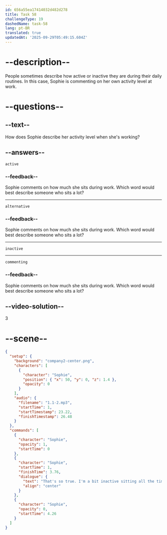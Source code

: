 ```yaml
---
id: 656a55ea17414032d482d278
title: Task 58
challengeType: 19
dashedName: task-58
lang: pt-BR
translated: true
updatedAt: '2025-09-29T05:49:15.604Z'
---
```


<!--
AUDIO REFERENCE:
Sophie: That's so true. I'm a bit inactive, sitting all the time.
-->

# --description--

People sometimes describe how active or inactive they are during their daily routines. In this case, Sophie is commenting on her own activity level at work.

# --questions--

## --text--

How does Sophie describe her activity level when she's working?

## --answers--

`active`

### --feedback--

Sophie comments on how much she sits during work. Which word would best describe someone who sits a lot?

---

`alternative`

### --feedback--

Sophie comments on how much she sits during work. Which word would best describe someone who sits a lot?

---

`inactive`

---

`commenting`

### --feedback--

Sophie comments on how much she sits during work. Which word would best describe someone who sits a lot?

## --video-solution--

3

# --scene--

```json
{
  "setup": {
    "background": "company2-center.png",
    "characters": [
      {
        "character": "Sophie",
        "position": { "x": 50, "y": 0, "z": 1.4 },
        "opacity": 0
      }
    ],
    "audio": {
      "filename": "1.1-2.mp3",
      "startTime": 1,
      "startTimestamp": 23.22,
      "finishTimestamp": 26.48
    }
  },
  "commands": [
    {
      "character": "Sophie",
      "opacity": 1,
      "startTime": 0
    },
    {
      "character": "Sophie",
      "startTime": 1,
      "finishTime": 3.76,
      "dialogue": {
        "text": "That's so true. I'm a bit inactive sitting all the time.",
        "align": "center"
      }
    },
    {
      "character": "Sophie",
      "opacity": 0,
      "startTime": 4.26
    }
  ]
}
```
